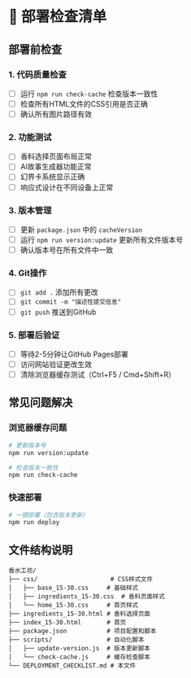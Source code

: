 # 🚀 部署检查清单

## 部署前检查

### 1. 代码质量检查
- [ ] 运行 `npm run check-cache` 检查版本一致性
- [ ] 检查所有HTML文件的CSS引用是否正确
- [ ] 确认所有图片路径有效

### 2. 功能测试
- [ ] 香料选择页面布局正常
- [ ] AI故事生成器功能正常
- [ ] 幻界卡系统显示正确
- [ ] 响应式设计在不同设备上正常

### 3. 版本管理
- [ ] 更新 `package.json` 中的 `cacheVersion`
- [ ] 运行 `npm run version:update` 更新所有文件版本号
- [ ] 确认版本号在所有文件中一致

### 4. Git操作
- [ ] `git add .` 添加所有更改
- [ ] `git commit -m "描述性提交信息"`
- [ ] `git push` 推送到GitHub

### 5. 部署后验证
- [ ] 等待2-5分钟让GitHub Pages部署
- [ ] 访问网站验证更改生效
- [ ] 清除浏览器缓存测试（Ctrl+F5 / Cmd+Shift+R）

## 常见问题解决

### 浏览器缓存问题
```bash
# 更新版本号
npm run version:update

# 检查版本一致性
npm run check-cache
```

### 快速部署
```bash
# 一键部署（包含版本更新）
npm run deploy
```

## 文件结构说明

```
香水工坊/
├── css/                    # CSS样式文件
│   ├── base_15-30.css     # 基础样式
│   ├── ingredients_15-30.css  # 香料页面样式
│   └── home_15-30.css     # 首页样式
├── ingredients_15-30.html # 香料选择页面
├── index_15-30.html       # 首页
├── package.json           # 项目配置和脚本
├── scripts/               # 自动化脚本
│   ├── update-version.js  # 版本更新脚本
│   └── check-cache.js     # 缓存检查脚本
└── DEPLOYMENT_CHECKLIST.md # 本文件
```
